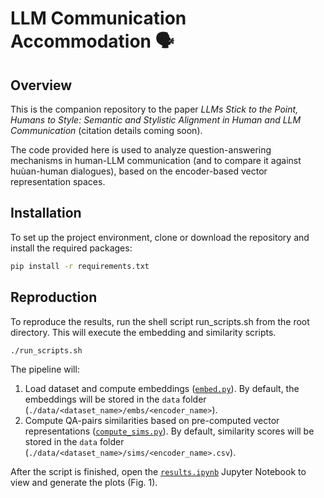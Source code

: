 # LLM Communication Accommodation 🗣️

## Overview

This is the companion repository to the paper *LLMs Stick to the Point, Humans to Style: Semantic and Stylistic Alignment in Human and LLM Communication* (citation details coming soon).

The code provided here is used to analyze question-answering mechanisms in human-LLM communication (and to compare it against huùan-human dialogues), based on the encoder-based vector representation spaces.

## Installation

To set up the project environment, clone or download the repository and install the required packages:

```bash
pip install -r requirements.txt
```

## Reproduction

To reproduce the results, run the shell script run_scripts.sh from the root directory. This will execute the embedding and similarity scripts.

```bash
./run_scripts.sh
```

The pipeline will:
1. Load dataset and compute embeddings ([`embed.py`](./scripts/embed.py)). By default, the embeddings will be stored in the `data` folder (`./data/<dataset_name>/embs/<encoder_name>`).
2. Compute QA-pairs similarities based on pre-computed vector representations ([`compute_sims.py`](./scripts/compute_sims.py)). By default, similarity scores will be stored in the `data` folder (`./data/<dataset_name>/sims/<encoder_name>.csv`).

After the script is finished, open the [`results.ipynb`](./results.ipynb) Jupyter Notebook to view and generate the plots (Fig. 1).
